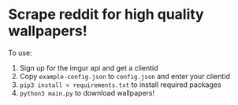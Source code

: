 # Scrape reddit for high quality wallpapers!

To use:
1. Sign up for the imgur api and get a clientid
1. Copy `example-config.json` to `config.json` and enter your clientid
1. `pip3 install < requirements.txt` to install required packages
1. `python3 main.py` to download wallpapers!
